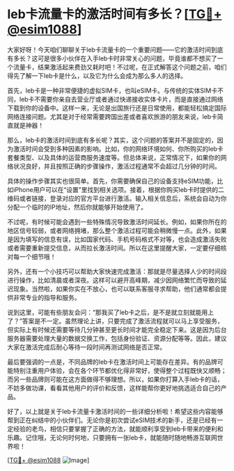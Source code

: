 # leb卡流量卡的激活时间有多长？[[TG💪+ @esim1088](https://t.me/s/esim1088)]

大家好呀！今天咱们聊聊关于leb卡流量卡的一个重要问题——它的激活时间到底有多长？这可是很多小伙伴在入手leb卡时非常关心的问题，毕竟谁都不想买了一个流量卡，结果激活起来费劲又耗时吧！不过呢，在正式解答这个问题之前，咱们得先了解一下leb卡是什么，以及它为什么会成为那么多人的选择。

首先，leb卡是一种非常便捷的虚拟SIM卡，也叫eSIM卡。与传统的实体SIM卡不同，leb卡不需要你亲自去营业厅或者通过快递接收实体卡片，而是直接通过网络下载到你的设备中。这样一来，无论是出国旅行还是日常使用，都能轻松搞定国际网络连接问题。尤其是对于经常需要跨国出差或者喜欢旅游的朋友来说，leb卡简直就是神器！

那么，leb卡的激活时间到底有多长呢？其实，这个问题的答案并不是固定的，因为激活时间会受到多种因素的影响。比如，你的网络环境如何、你所购买的leb卡套餐类型、以及具体的运营商服务速度等。但总体来说，正常情况下，如果你的网络状况良好，并且按照正确的步骤操作，激活过程通常不会超过几分钟的时间。

具体的操作步骤其实也很简单。首先，你需要确保自己的设备支持eSIM功能，比如iPhone用户可以在“设置”里找到相关选项。接着，根据你购买leb卡时提供的二维码或者链接，登录对应的官方平台进行激活。输入相关信息后，系统会自动为你分配一个临时的IP地址，然后你就能够开始使用了。

不过呢，有时候可能会遇到一些特殊情况导致激活时间延长。例如，如果你所在的地区信号较弱，或者网络拥堵，那么整个激活过程可能会稍微慢一点。此外，如果是因为填写的信息有误，比如国家代码、手机号码格式不对等，也会造成激活失败或者需要重新提交信息，从而拉长激活时间。所以在这里提醒大家，一定要仔细核对每一个细节哦！

另外，还有一个小技巧可以帮助大家快速完成激活：那就是尽量选择人少的时间段进行操作，比如清晨或者深夜。这样可以避开高峰期，减少因网络繁忙而导致的延迟现象。当然啦，如果你实在不放心，也可以联系客服寻求帮助，他们通常都会提供非常专业的指导和服务。

说到这里，可能有些朋友会问：“那我买了leb卡之后，是不是就立刻就能用上了？”答案是不一定。虽然理论上讲，只要完成了激活流程就可以马上享受服务，但实际上有时候还需要等待几分钟甚至更长时间才能完全稳定下来。这是因为后台服务器需要处理大量的数据交换工作，包括身份验证、资源分配等等。因此，建议大家在激活完成后耐心等待一段时间再测试网络是否正常。

最后要强调的一点是，不同品牌的leb卡在激活时间上可能存在差异。有的品牌可能特别注重用户体验，会在各个环节都优化得非常好，使得整个过程既快又顺畅；而另一些品牌则可能在这方面做得不够理想。所以，如果你打算入手leb卡的话，不妨多做功课，看看其他用户的评价和反馈，这样能帮你更好地挑选适合自己的产品。

好了，以上就是关于leb卡流量卡激活时间的一些详细分析啦！希望这些内容能够帮到正在纠结中的小伙伴们。无论你是初次尝试eSIM技术的新手，还是已经有一定经验的老鸟，相信只要掌握了正确的方法，就能顺利享受到leb卡带来的便利和乐趣。记住哦，无论何时何地，只要拥有一张leb卡，就能随时随地畅游互联网世界啦！

[[TG💪+ @esim1088](https://t.me/s/esim1088) ![Image](https://i.postimg.cc/4NQfJmqS/Snipaste-2025-05-13-00-14-12.png)]